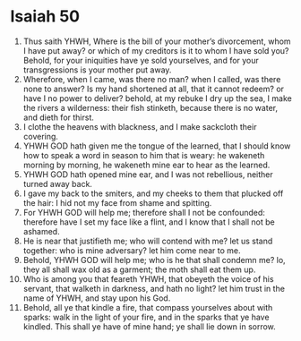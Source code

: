﻿# Isaiah 50
1. Thus saith YHWH, Where is the bill of your mother’s divorcement, whom I have put away? or which of my creditors is it to whom I have sold you? Behold, for your iniquities have ye sold yourselves, and for your transgressions is your mother put away. 
2. Wherefore, when I came, was there no man? when I called, was there none to answer? Is my hand shortened at all, that it cannot redeem? or have I no power to deliver? behold, at my rebuke I dry up the sea, I make the rivers a wilderness: their fish stinketh, because there is no water, and dieth for thirst. 
3. I clothe the heavens with blackness, and I make sackcloth their covering. 
4. YHWH GOD hath given me the tongue of the learned, that I should know how to speak a word in season to him that is weary: he wakeneth morning by morning, he wakeneth mine ear to hear as the learned. 
5.  YHWH GOD hath opened mine ear, and I was not rebellious, neither turned away back. 
6. I gave my back to the smiters, and my cheeks to them that plucked off the hair: I hid not my face from shame and spitting. 
7.  For YHWH GOD will help me; therefore shall I not be confounded: therefore have I set my face like a flint, and I know that I shall not be ashamed. 
8. He is near that justifieth me; who will contend with me? let us stand together: who is mine adversary? let him come near to me. 
9. Behold, YHWH GOD will help me; who is he that shall condemn me? lo, they all shall wax old as a garment; the moth shall eat them up. 
10.  Who is among you that feareth YHWH, that obeyeth the voice of his servant, that walketh in darkness, and hath no light? let him trust in the name of YHWH, and stay upon his God. 
11. Behold, all ye that kindle a fire, that compass yourselves about with sparks: walk in the light of your fire, and in the sparks that ye have kindled. This shall ye have of mine hand; ye shall lie down in sorrow. 
